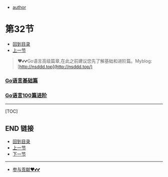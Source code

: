 + [author](https://github.com/3293172751)
# 第32节
+ [回到目录](../README.md)
+ [上一节](31.md)
> ❤️💕💕Go语言高级篇章,在此之前建议您先了解基础和进阶篇。Myblog:[http://nsddd.top](http://nsddd.top/)
###  **[Go语言基础篇](https://github.com/3293172751/Block_Chain/blob/master/TOC.md)**
###  **[Go语言100篇进阶](https://github.com/3293172751/Block_Chain/blob/master/Gomd_super/README.md)**
---
[TOC]





## END 链接
+ [回到目录](../README.md)
+ [上一节](31.md)
+ [下一节](33.md)
---
+ [参与贡献❤️💕💕](https://github.com/3293172751/Block_Chain/blob/master/Git/git-contributor.md)